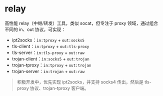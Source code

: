 # relay

高性能 relay（中继/转发）工具，类似 socat，但专注于 proxy 领域，通过组合不同的 in、out 协议，可实现：

- ipt2socks：`in:tproxy` + `out:socks5`
- tls-client：`in:tproxy` + `out:tls-proxy`
- tls-server：`in:tls-proxy` + `out:raw`
- trojan-client：`in:socks5` + `out:trojan`
- trojan-tproxy：`in:tproxy` + `out:trojan`
- trojan-server：`in:trojan` + `out:raw`

> 积极开发中，优先实现 ipt2socks，并支持 socks4 传出，然后是 tls-proxy 协议、trojan-tproxy 客户端。
